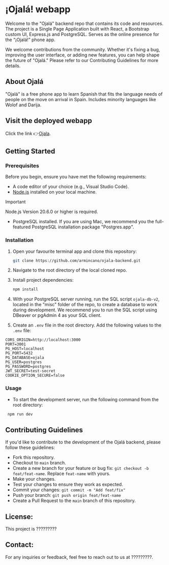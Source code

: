 # ¡Ojalá! webapp

Welcome to the "Ojalá" backend repo that contains its code and resources.
The project is a Single Page Application built with React, a Bootstrap custom UI, Express.js and PostgreSQL.
Serves as the online presence for the “¡Ojalá!” phone app.

We welcome contributions from the community. Whether it's fixing a bug, improving the user interface, or adding new features, you can help shape the future of "Ojalá." Please refer to our Contributing Guidelines for more details.

## About Ojalá

"Ojalá" is a free phone app to learn Spanish that fits the language needs of people on the move on arrival in Spain. Includes minority languages like Wolof and Darija.

## Visit the deployed webapp

Click the link 👉[Ojala](https://ojala.migracode.org/).

## Getting Started

### Prerequisites

Before you begin, ensure you have met the following requirements:

- A code editor of your choice (e.g., Visual Studio Code).
- [Node.js](https://nodejs.org/) installed on your local machine.
> [!IMPORTANT]  
> Node.js Version 20.6.0 or higher is required.
- PostgreSQL installed. If you are using Mac, we recommend you the full-featured PostgreSQL installation package "Postgres.app".

### Installation

1. Open your favourite terminal app and clone this repository:

   ```bash
   git clone https://github.com/armincano/ojala-backend.git
   ```

2. Navigate to the root directory of the local cloned repo.

3. Install project dependencies:
   ```bash
   npm install
   ```
4. With your PostgreSQL server running, run the SQL script `ojala-db-v2`, located in the "misc" folder of the repo, to create a database to work during development. We recommend you to run the SQL script using DBeaver or pgAdmin 4 as your SQL client.
5. Create an `.env` file in the root directory. Add the following values to the `.env` file:

```env
CORS_ORIGIN=http://localhost:3000
PORT=3001
PG_HOST=localhost
PG_PORT=5432
PG_DATABASE=ojala
PG_USER=postgres
PG_PASSWORD=postgres
JWT_SECRET=test-secret
COOKIE_OPTION_SECURE=false
```

### Usage

- To start the development server, run the following command from the root directory:

```bash
 npm run dev
```

## Contributing Guidelines

If you'd like to contribute to the development of the Ojalá backend, please follow these guidelines:

- Fork this repository.
- Checkout to `main` branch.
- Create a new branch for your feature or bug fix: `git checkout -b feat/feat-name`. Replace `feat-name` with yours.
- Make your changes.
- Test your changes to ensure they work as expected.
- Commit your changes: `git commit -m "Add feat/fix"`
- Push your branch: `git push origin feat/feat-name`
- Create a Pull Request to the `main` branch of this repository.

## License:

This project is ?????????

## Contact:

For any inquiries or feedback, feel free to reach out to us at ?????????.
